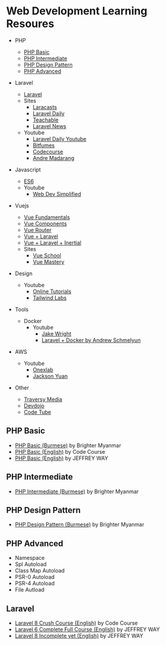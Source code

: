 # Web Development Learning Resoures

- PHP
  - [PHP Basic](#php-basic)
  - [PHP Intermediate](#php-intermediate)
  - [PHP Design Pattern](#php-design-pattern)
  - [PHP Advanced](#php-advanced)
- Laravel
  - [Laravel](#Laravel)
  - Sites
    - [Laracasts](https://laracasts.com)
    - [Laravel Daily](https://laraveldaily.com)
    - [Teachable](https://laraveldaily.teachable.com)
    - [Laravel News](https://laravel-news.com)
  - Youtube
    - [Laravel Daily Youtube](https://www.youtube.com/channel/UCTuplgOBi6tJIlesIboymGA)
    - [Bitfumes](https://www.youtube.com/channel/UC_hG9fglfmShkwex1KVydHA)
    - [Codecourse](https://www.youtube.com/c/codecourse)
    - [Andre Madarang](https://www.youtube.com/c/drehimself)
- Javascript
  - [ES6](https://www.youtube.com/watch?v=_TCiBKki2is&list=PLgzczcvIi04P7xy8wcw1odJGuBzTYEzX7)
  - Youtube
    - [Web Dev Simplified](https://www.youtube.com/c/WebDevSimplified/featured)
- Vuejs
  - [Vue Fundamentals](https://www.youtube.com/watch?v=NVnFWzVEBMA&list=PLgzczcvIi04PRf2h4ofMfNWP69dmBfXNr)
  - [Vue Components](https://www.youtube.com/watch?v=J8v0rsW2C98&list=PLgzczcvIi04N6k_tSvG9YAMr62xyaQrhz)
  - [Vue Router](https://www.youtube.com/watch?v=A8_H0HjZgsk&list=PLgzczcvIi04Pd-PiyapkFno4EsboKvfPt)
  - [Vue + Laravel](https://www.youtube.com/watch?v=AFxm8YBurPg&list=PLgzczcvIi04OvLaYg3AzYeMf8xGMkz_qU)
  - [Vue + Laravel + Inertial](https://www.youtube.com/watch?v=IeMoVOHhMic&list=PLgzczcvIi04MR4fDn7RczGK3JXcI01Rss)
  - Sites
    - [Vue School](https://vueschool.io)
    - [Vue Mastery](https://www.vuemastery.com)
- Design
  - Youtube 
    - [Online Tutorials](https://www.youtube.com/c/OnlineTutorials4Designers/featured)
    - [Tailwind Labs](https://www.youtube.com/c/TailwindLabs/featured) 
- Tools
  - Docker
    - Youtube
      - [Jake Wright](https://www.youtube.com/watch?v=YFl2mCHdv24&list=PLlj9BrHKq9WKaz8UV3BjEqicn-C3qHxy4&index=6)
      - [Laravel + Docker by Andrew Schmelyun](https://www.youtube.com/watch?v=ozKxWsojYJ4&list=PL36CGZHZJqsWXjf4GeQBLUl7CK1dodKuC)  
- AWS
  - Youtube 
    - [Onexlab](https://www.youtube.com/channel/UCLr7LxnkvAUYg1-AmCfW__g) 
    - [Jackson Yuan](https://www.youtube.com/channel/UCbmBrWg8WX80aVa6EBA395A)

- Other
  - [Traversy Media](https://www.youtube.com/c/TraversyMedia)
  - [Devdojo](https://www.youtube.com/c/Devdojo)
  - [Code Tube](https://www.youtube.com/c/CodeTube)

## PHP Basic
- [PHP Basic (Burmese)](https://www.youtube.com/watch?v=GU37Qf_Sycs&list=PLYuQaK0xqlLmCG8pDJecfNg8FObzTOIAl&index=45) by Brighter Myanmar
- [PHP Basic (English)](https://www.youtube.com/watch?v=XKWqdp17BFo&list=PLfdtiltiRHWHjTPiFDRdTOPtSyYfz3iLW) by Code Course
- [PHP Basic (English)](https://laracasts.com/series/php-for-beginners) by JEFFREY WAY

## PHP Intermediate
- [PHP Intermediate (Burmese)](https://www.youtube.com/watch?v=76zHxm4tTfk&list=PLYuQaK0xqlLkhu6QMmiBf4NOMjPxgubgx&index=45) by Brighter Myanmar

## PHP Design Pattern
- [PHP Design Pattern (Burmese)](https://www.youtube.com/watch?v=HByVElWDeaQ&list=PLYuQaK0xqlLk1PPn5TmPOYmUarxrZmrN4&index=4) by Brighter Myanmar

## PHP Advanced
- Namespace
- Spl Autoload
- Class Map Autoload
- PSR-0 Autoload
- PSR-4 Autoload
- File Autload

## Laravel
- [Laravel 8 Crush Course (English)](https://www.youtube.com/watch?v=MFh0Fd7BsjE) by Code Course
- [Laravel 6 Complete Full Course (English)](https://laracasts.com/series/laravel-6-from-scratch) by JEFFREY WAY
- [Laravel 8 Incomplete yet (English)](https://laracasts.com/series/laravel-8-from-scratch) by JEFFREY WAY
